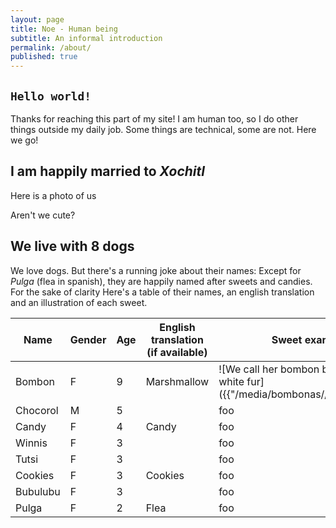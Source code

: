 ```yaml
---
layout: page
title: Noe - Human being
subtitle: An informal introduction
permalink: /about/
published: true
---
```


## `Hello world!`

Thanks for reaching this part of my site! I am human too, so I do other things outside my daily job. Some things are technical, some are not. Here we go!

## I am happily married to _Xochitl_

Here is a photo of us

Aren't we cute?


## We live with 8 dogs

We love dogs. But there's a running joke about their names: Except for *Pulga* (flea in spanish), they are happily named after sweets and candies. For the sake of clarity Here's a table of their names, an english translation and an illustration of each sweet.

Name        | Gender | Age | English translation (if available) | Sweet example | Dog photo
------------| ------ | --- | ---------------------------------- | --------------| ---------
Bombon      | F      |  9  | Marshmallow                        | ![We call her bombon becuse her white fur]({{"/media/bombonas//bombon1.png" | absolute_url}} "This is a marshmallow") | bar
Chocorol    | M      |  5  |                                    | foo | bar
Candy       | F      |  4  | Candy                              | foo | bar
Winnis      | F      |  3  |                                    | foo | bar
Tutsi       | F      |  3  |                                    | foo | bar
Cookies     | F      |  3  | Cookies                            | foo | bar
Bubulubu    | F      |  3  |                                    | foo | bar
Pulga       | F      |  2  | Flea                               | foo | bar

